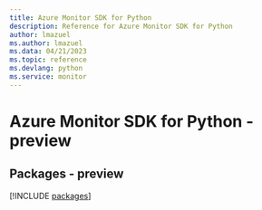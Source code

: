 ```yaml
---
title: Azure Monitor SDK for Python
description: Reference for Azure Monitor SDK for Python
author: lmazuel
ms.author: lmazuel
ms.data: 04/21/2023
ms.topic: reference
ms.devlang: python
ms.service: monitor
---
```

# Azure Monitor SDK for Python - preview
## Packages - preview
[!INCLUDE [packages](monitor-index.md)]